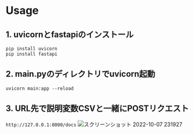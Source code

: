 # Usage
## 1. uvicornとfastapiのインストール
```
pip install uvicorn
pip install fastapi
```
## 2. main.pyのディレクトリでuvicorn起動
```uvicorn main:app --reload```
## 3. URL先で説明変数CSVと一緒にPOSTリクエスト
```http://127.0.0.1:8000/docs```
![スクリーンショット 2022-10-07 231927](https://user-images.githubusercontent.com/55380019/194576353-8d56c8d7-e088-4d0a-ab8c-fb4328bea144.png)
